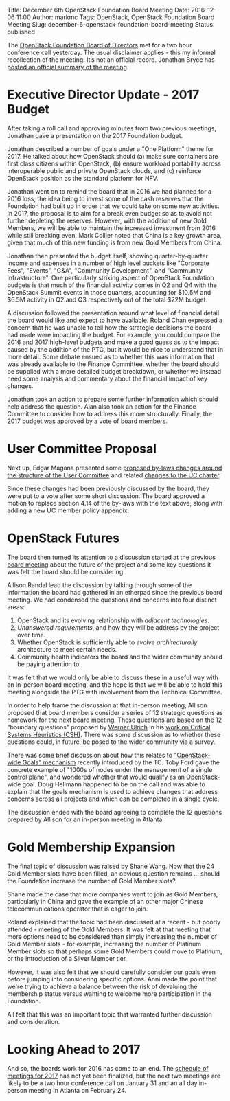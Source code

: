Title: December 6th OpenStack Foundation Board Meeting
Date: 2016-12-06 11:00
Author: markmc
Tags: OpenStack, OpenStack Foundation Board Meeting
Slug: december-6-openstack-foundation-board-meeting
Status: published

The [OpenStack Foundation Board of
Directors](https://www.openstack.org/foundation/board-of-directors/)
met for a two hour conference call yesterday. The usual disclaimer
applies - this my informal recollection of the meeting. It’s not an
official record. Jonathan Bryce has [posted an official summary of the
meeting](http://lists.openstack.org/pipermail/foundation/2016-December/002443.html).

# Executive Director Update - 2017 Budget

After taking a roll call and approving minutes from two previous
meetings, Jonathan gave a presentation on the 2017 Foundation budget.

Jonathan described a number of goals under a "One Platform" theme for
2017. He talked about how OpenStack should (a) make sure containers
are first class citizens within OpenStack, (b) ensure workload
portability across interoperable public and private OpenStack clouds,
and (c) reinforce OpenStack position as the standard platform for
NFV.

Jonathan went on to remind the board that in 2016 we had planned for a
2016 loss, the idea being to invest some of the cash reserves that the
Foundation had built up in order that we could take on some new
activities. In 2017, the proposal is to aim for a break even budget so
as to avoid not further depleting the reserves. However, with the
addition of new Gold Members, we will be able to maintain the
increased investment from 2016 while still breaking even. Mark Collier
noted that China is a key growth area, given that much of this new
funding is from new Gold Members from China.

Jonathan then presented the budget itself, showing quarter-by-quarter
income and expenses in a number of high level buckets like "Corporate
Fees", "Events", "G&A", "Community Development", and "Community
Infrastructure". One particularly striking aspect of OpenStack
Foundation budgets is that much of the financial activity comes in Q2
and Q4 with the OpenStack Summit events in those quarters, accounting
for $10.5M and $6.5M activity in Q2 and Q3 respectively out of the
total $22M budget.

A discussion followed the presentation around what level of financial
detail the board would like and expect to have available. Roland Chan
expressed a concern that he was unable to tell how the strategic
decisions the board had made were impacting the budget. For example,
you could compare the 2016 and 2017 high-level budgets and make a good
guess as to the impact caused by the addition of the PTG, but it would
be nice to understand that in more detail. Some debate ensued as to
whether this was information that was already available to the Finance
Committee, whether the board should be supplied with a more detailed
budget breakdown, or whether we instead need some analysis and
commentary about the financial impact of key changes.

Jonathan took an action to prepare some further information which
should help address the question. Alan also took an action for the
Finance Committee to consider how to address this more
structurally. Finally, the 2017 budget was approved by a vote of board
members.

# User Committee Proposal

Next up, Edgar Magana presented some [proposed by-laws changes around
the structure of the User
Committee](https://docs.google.com/document/d/1QmLOeseAkjBWM_TXsUeKBErNaSHnuZp81II0T71ARfo)
and related [changes to the UC
charter](https://review.openstack.org/404318).

Since these changes had been previously discussed by the board, they
were put to a vote after some short discussion. The board approved a
motion to replace section 4.14 of the by-laws with the text above,
along with adding a new UC member policy appendix.

# OpenStack Futures

The board then turned its attention to a discussion started at the
[previous board
meeting](https://crustyblaa.com/november-17-openstack-foundation-board-meeting.html)
about the future of the project and some key questions it was felt the
board should be considering.

Allison Randal lead the discussion by talking through some of the
information the board had gathered in an etherpad since the previous
board meeting. We had condensed the questions and concerns into four
distinct areas:

1. OpenStack and its evolving relationship with *adjacent
technologies*.
2. *Unanswered requirements*, and how they will be address by the
project over time.
3. Whether OpenStack is sufficiently able to *evolve architecturally*
architecture to meet certain needs.
4. Community health indicators the board and the wider community
should be paying attention to.

It was felt that we would only be able to discuss these in a useful
way with an in-person board meeting, and the hope is that we will be
able to hold this meeting alongside the PTG with involvement from the
Technical Committee.

In order to help frame the discussion at that in-person meeting,
Allison proposed that board members consider a series of 12 strategic
questions as homework for the next board meeting. These questions are
based on the 12 "boundary questions" proposed by [Werner
Ulrich](https://en.wikipedia.org/wiki/Werner_Ulrich) in his [work on
Critical Systems Heuristics
(CSH)](http://www.wulrich.com/downloads/ulrich_2005f.pdf). There was
some discussion as to whether these questions could, in future, be
posed to the wider community via a survey.

There was some brief discussion about how this relates to
["OpenStack-wide Goals"
mechanism](http://governance.openstack.org/goals/index.html) recently
introduced by the TC. Toby Ford gave the concrete example of "1000s of
nodes under the management of a single control plane", and wondered
whether that would qualify as an OpenStack-wide goal. Doug Hellmann
happened to be on the call and was able to explain that the goals
mechanism is used to achieve changes that address concerns across all
projects and which can be completed in a single cycle.

The discussion ended with the board agreeing to complete the 12
questions prepared by Allison for an in-person meeting in Atlanta.

# Gold Membership Expansion

The final topic of discussion was raised by Shane Wang. Now that the
24 Gold Member slots have been filled, an obvious question remains
... should the Foundation increase the number of Gold Member slots?

Shane made the case that more companies want to join as Gold Members,
particularly in China and gave the example of an other major Chinese
telecommunications operator that is eager to join.

Roland explained that the topic had been discussed at a recent - but
poorly attended - meeting of the Gold Members. It was felt at that
meeting that more options need to be considered than simply increasing
the number of Gold Member slots - for example, increasing the number
of Platinum Member slots so that perhaps some Gold Members could move
to Platinum, or the introduction of a Silver Member tier.

However, it was also felt that we should carefully consider our goals
even before jumping into considering specific options. Anni made the
point that we're trying to achieve a balance between the risk of
devaluing the membership status versus wanting to welcome more
participation in the Foundation.

All felt that this was an important topic that warranted further
discussion and consideration.

# Looking Ahead to 2017

And so, the boards work for 2016 has come to an end. The [schedule of
meetings for
2017](https://wiki.openstack.org/wiki/Governance/Foundation#OpenStack_Board_of_Director_Meetings)
has not yet been finalized, but the next two meetings are likely to be
a two hour conference call on January 31 and an all day in-person
meeting in Atlanta on February 24.
